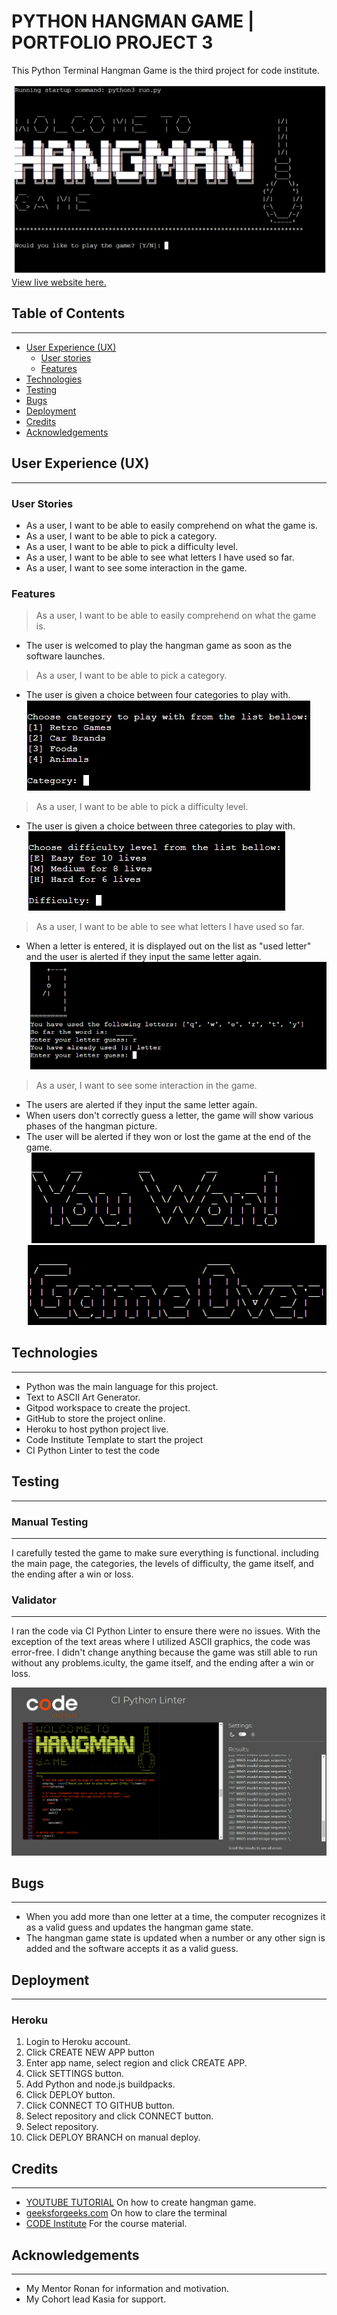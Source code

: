 <h1>PYTHON HANGMAN GAME | PORTFOLIO PROJECT 3</h1>
<p>This Python Terminal Hangman Game is the third project for code institute. </p>
<img src="./readme/welcome.png">
<a href="https://python-hangman-game-ernestas.herokuapp.com/" target="_blank">View live website here.</a>

<h2>Table of Contents</h2><hr>

- [User Experience (UX)](#ux)
    - [User stories](#user-stories)
    - [Features](#features)
- [Technologies](#technologies)
- [Testing](#testing)
- [Bugs](#bugs)
- [Deployment](#deployment)
- [Credits](#credits)
- [Acknowledgements](#acknowledgements)
   
   
<h2 id="ux">User Experience (UX)</h2><hr>

<h3 id="user-stories">User Stories</h3>
<ul>
    <li>As a user, I want to be able to easily comprehend on what the game is.</li>
    <li>As a user, I want to be able to pick a category.</li>
    <li>As a user, I want to be able to pick a difficulty level.</li>
    <li>As a user, I want to be able to see what letters I have used so far.</li>
    <li>As a user, I want to see some interaction in the game.</li>
</ul>

<h3 id="features">Features</h3>

>As a user, I want to be able to easily comprehend on what the game is.
<ul>
    <li>The user is welcomed to play the hangman game as soon as the software launches.</li>
</ul> 

>As a user, I want to be able to pick a category.

<ul>
    <li>The user is given a choice between four categories to play with.</li>
    <img src="./readme/category.png">
</ul> 

>As a user, I want to be able to pick a difficulty level.

<ul>
    <li>The user is given a choice between three categories to play with.</li>
    <img src="./readme/level.png">
</ul> 

>As a user, I want to be able to see what letters I have used so far.
<ul>
    <li>When a letter is entered, it is displayed out on the list as "used letter" and the user is alerted if they input the same letter again.</li>
    <img src="./readme/used.png">
</ul> 

>As a user, I want to see some interaction in the game.
<ul>
    <li>The users are alerted if they input the same letter again.</li>
    <li>When users don't correctly guess a letter, the game will show various phases of the hangman picture.</li>
    <li>The user will be alerted if they won or lost the game at the end of the game.</li>
    <img src="./readme/won.png"> <br>
    <img src="./readme/lost.png">
</ul> 

<h2 id="technologies">Technologies</h2><hr>

<ul>
    <li>Python was the main language for this project.</li>
    <li>Text to ASCII Art Generator.</li>
    <li>Gitpod workspace to create the project.</li>
    <li>GitHub to store the project online.</li>
    <li>Heroku to host python project live.</li>
    <li>Code Institute Template to start the project</li>
    <li>CI Python Linter to test the code</li>
</ul>

<h2 id="testing">Testing</h2><hr>

<h3>Manual Testing</h3><hr>
<p>I carefully tested the game to make sure everything is functional. including the main page, the categories, the levels of difficulty, the game itself, and the ending after a win or loss.</p>

<h3>Validator</h3><hr>
<p>I ran the code via CI Python Linter to ensure there were no issues. With the exception of the text areas where I utilized ASCII graphics, the code was error-free.
I didn't change anything because the game was still able to run without any problems.iculty, the game itself, and the ending after a win or loss.</p>
<img src="./readme/linter.png">

<h2 id="bugs">Bugs</h2><hr>
<ul>
    <li>When you add more than one letter at a time, the computer recognizes it as a valid guess and updates the hangman game state.</li>
    <li>The hangman game state is updated when a number or any other sign is added and the software accepts it as a valid guess.</li>
</ul>

<h2 id="deployment">Deployment</h2><hr>
<h3>Heroku</h3>
<ol>
    <li>Login to Heroku account.</li>
    <li>Click CREATE NEW APP button</li>
    <li>Enter app name, select region and click CREATE APP.</li>
    <li>Click SETTINGS button.</li>
    <li>Add Python and node.js buildpacks.</li>
    <li>Click DEPLOY button.</li>
    <li>Click CONNECT TO GITHUB button.</li>
    <li>Select repository and click CONNECT button.</li>
    <li>Select repository.</li>
    <li>Click DEPLOY BRANCH on manual deploy.</li>
</ol>

<h2 id="credits">Credits</h2><hr>
<ul>
    <li><a href="https://www.youtube.com/watch?v=wmSysRui0cI&t=1313s" target="_blank">YOUTUBE TUTORIAL</a> On how to create hangman game.</li>
    <li><a href="https://www.geeksforgeeks.org/clear-screen-python/" target="_blank">geeksforgeeks.com</a> On how to clare the terminal</li>
    <li><a href="https://codeinstitute.net/ie/" target="_blank">CODE Institute</a> For the course material.</li>
</ul>

<h2 id="acknowledgements">Acknowledgements</h2><hr>
<ul>
    <li>My Mentor Ronan for information and motivation.</li>
    <li>My Cohort lead Kasia for support.</li>
</ul>